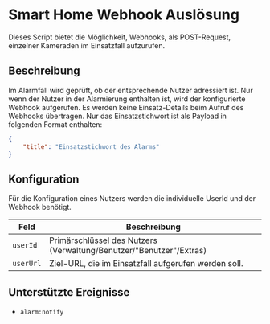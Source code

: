 # Smart Home Webhook Auslösung

Dieses Script bietet die Möglichkeit, Webhooks, als POST-Request, einzelner Kameraden im Einsatzfall aufzurufen.

## Beschreibung

Im Alarmfall wird geprüft, ob der entsprechende Nutzer adressiert ist. Nur wenn der Nutzer in der Alarmierung enthalten ist, wird der konfigurierte Webhook aufgerufen. 
Es werden keine Einsatz-Details beim Aufruf des Webhooks übertragen. 
Nur das Einsatzstichwort ist als Payload in folgenden Format enthalten:

```json
{
    "title": "Einsatzstichwort des Alarms"
}
```

## Konfiguration

Für die Konfiguration eines Nutzers werden die individuelle UserId und der Webhook benötigt.

| Feld      | Beschreibung                                                               |
| --------- | -------------------------------------------------------------------------- |
| `userId`  | Primärschlüssel des Nutzers (Verwaltung/Benutzer/"Benutzer"/Extras)        |
| `userUrl` | Ziel-URL, die im Einsatzfall aufgerufen werden soll.                       |


## Unterstützte Ereignisse

*   `alarm:notify`
